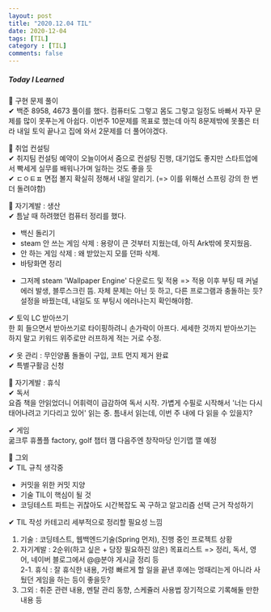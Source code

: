 ```yaml
---
layout: post
title: "2020.12.04 TIL"
date: 2020-12-04
tags: [TIL]
category : [TIL]
comments: false
---
```


##### Today I Learned
💎 구현 문제 풀이  
✔ 백준 8958, 4673 풀이를 했다. 컴퓨터도 그렇고 몸도 그렇고 일정도 바빠서 자꾸 문제를 많이 못푸는게 아쉽다. 이번주 10문제를 목표로 했는데 아직 8문제밖에 못풀은 터라 내일 토익 끝나고 집에 와서 2문제를 더 풀어야겠다.  

💎 취업 컨설팅  
✔ 취지팀 컨설팅 예약이 오늘이어서 줌으로 컨설팅 진행, 대기업도 좋지만 스타트업에서 빡세게 실무를 배워나가며 일하는 것도 좋을 듯  
✔ ㄷㅇㅌㅍ 면접 볼지 확실히 정해서 내일 알리기. (=> 이를 위해선 스프링 강의 한 번 더 돌려야함)

💎 자기계발 : 생산   
✔ 틈날 때 하려했던 컴퓨터 정리를 했다.
- 백신 돌리기
- steam 안 쓰는 게임 삭제 : 용량이 큰 것부터 지웠는데, 아직 Ark밖에 못지웠음.
- 안 하는 게임 삭제 : 왜 받았는지 모를 던파 삭제.
- 바탕화면 정리
+ 그저께 steam 'Wallpaper Engine' 다운로드 및 적용 => 적용 이후 부팅 때 커널 에러 발생, 블루스크린 뜸. 자체 문제는 아닌 듯 하고, 다른 프로그램과 충돌하는 듯? 설정을 바꿨는데, 내일도 또 부팅시 에러나는지 확인해야함.  

✔ 토익 LC 받아쓰기  
한 회 들으면서 받아쓰기로 타이핑하려니 손가락이 아프다. 세세한 것까지 받아쓰기는 하지 말고 키워드 위주로만 러프하게 적는 거로 수정.  

✔ 옷 관리 : 무인양품 돌돌이 구입, 코트 먼지 제거 완료  
✔ 특별구활금 신청  

💎 자기계발 : 휴식   
✔ 독서  
요즘 책을 안읽었더니 어휘력이 급감하여 독서 시작. 가볍게 수필로 시작해서 '너는 다시 태어나려고 기다리고 있어' 읽는 중. 틈내서 읽는데, 이번 주 내에 다 읽을 수 있을지?  

✔ 게임  
굶크루 휴폴플 factory, golf 챕터 깸 다음주엔 창작마당 인기맵 깰 예정  

💎 그외  
✔ TIL 규칙 생각중  
- 커밋을 위한 커밋 지양  
- 기술 TIL이 핵심이 될 것  
- 코딩테스트 파트는 귀찮아도 시간복잡도 꼭 구하고 알고리즘 선택 근거 작성하기  

✔ TIL 작성 카테고리 세부적으로 정리할 필요성 느낌  
1. 기술 : 코딩테스트, 웹백엔드기술(Spring 먼저), 진행 중인 프로젝트 상황    
2. 자기계발 : 2순위(하고 싶은 + 당장 필요하진 않은) 목표리스트 => 정리, 독서, 영어, 네이버 블로그에서 @@분야 게시글 정리 등  
2-1. 휴식 : 잘 휴식한 내용, 가령 빠르게 할 일을 끝낸 후에는 멍때리는게 아니라 사뒀던 게임을 하는 등이 좋을듯?
3. 그외 : 취준 관련 내용, 멘탈 관리 동향, 스케쥴러 사용법  장기적으로 기록해둘 만한 내용 등  
